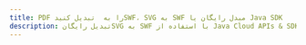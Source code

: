 ---title: PDF را به  تبدیل کنیدSWF، SVG به SWF مبدل رایگان یا Java SDKdescription: تبدیل رایگانSVG به SWF با استفاده از Java Cloud APIs & SDK همچنین اسناد PDF را در Cloud ایجاد، ویرایش و رندر کنید.---